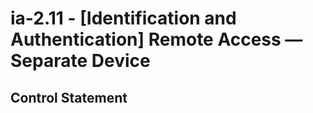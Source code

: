 # ia-2.11 - \[Identification and Authentication\] Remote Access — Separate Device

## Control Statement

